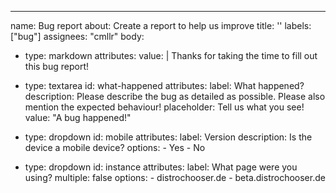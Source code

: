 ---
name: Bug report
about: Create a report to help us improve
title: ''
labels: ["bug"]
assignees: "cmllr"
body:
  - type: markdown
    attributes:
      value: |
        Thanks for taking the time to fill out this bug report!
  - type: textarea
    id: what-happened
    attributes:
      label: What happened?
      description: Please describe the bug as detailed as possible. Please also mention the expected behaviour!
      placeholder: Tell us what you see!
      value: "A bug happened!"
  - type: dropdown
    id: mobile
    attributes:
      label: Version
      description: Is the device a mobile device?
      options:
        - Yes
        - No
    
  - type: dropdown
    id: instance
    attributes:
      label: What page were you using?
      multiple: false
      options:
        - distrochooser.de
        - beta.distrochooser.de